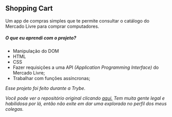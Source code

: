 ## Shopping Cart
Um app de compras simples que te permite consultar o catálogo do Mercado Livre para comprar computadores.

##### O que eu aprendi com o projeto?
  * Manipulação do DOM
  * HTML
  * CSS
  * Fazer requisições a uma API *(Application Programming Interface)* do Mercado Livre;
  * Trabalhar com funções assíncronas;

_Esse projeto foi feito durante a Trybe._

_Você pode ver o repositório original clicando [aqui.](https://github.com/tryber/sd-013-b-project-shopping-cart)_
_Tem muita gente legal e habilidosa por lá, então não exite em dar uma explorada no perfil dos meus colegas._
